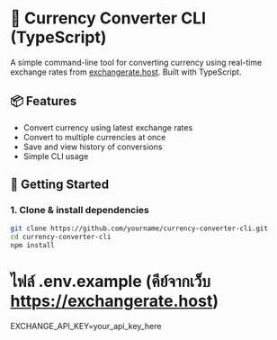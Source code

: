 # 💱 Currency Converter CLI (TypeScript)

A simple command-line tool for converting currency using real-time exchange rates from [exchangerate.host](https://exchangerate.host).
Built with TypeScript.

## 📦 Features

- Convert currency using latest exchange rates
- Convert to multiple currencies at once
- Save and view history of conversions
- Simple CLI usage

## 🚀 Getting Started

### 1. Clone & install dependencies

```bash
git clone https://github.com/yourname/currency-converter-cli.git
cd currency-converter-cli
npm install
```

# ไฟล์ .env.example (คีย์จากเว็บ https://exchangerate.host)

EXCHANGE_API_KEY=your_api_key_here
